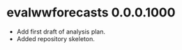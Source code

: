 # evalwwforecasts 0.0.0.1000

-   Add first draft of analysis plan. 
-   Added repository skeleton.
